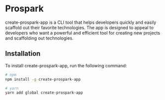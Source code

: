 # Prospark

create-prospark-app is a CLI tool that helps developers quickly and easily scaffold out their favorite technologies. The app is designed to appeal to developers who want a powerful and efficient tool for creating new projects and scaffolding out technologies.

## Installation

To install create-prospark-app, run the following command:

```bash
# npm
npm install -g create-prospark-app

# yarn
yarn add global create-prospark-app
```
